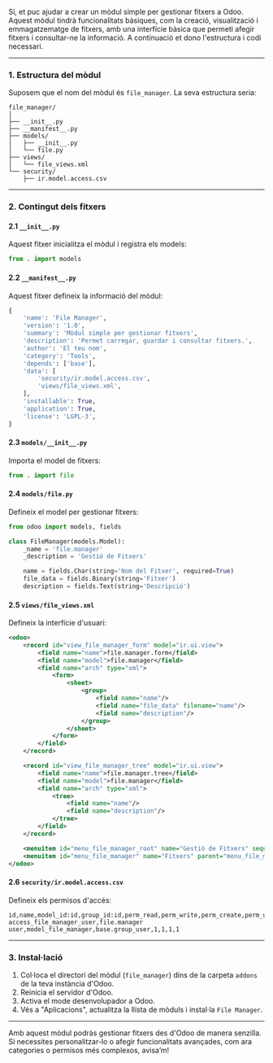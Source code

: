 Sí, et puc ajudar a crear un mòdul simple per gestionar fitxers a Odoo. Aquest mòdul tindrà funcionalitats bàsiques, com la creació, visualització i emmagatzematge de fitxers, amb una interfície bàsica que permeti afegir fitxers i consultar-ne la informació. A continuació et dono l'estructura i codi necessari.

---

### **1. Estructura del mòdul**

Suposem que el nom del mòdul és `file_manager`. La seva estructura seria:

```
file_manager/
│
├── __init__.py
├── __manifest__.py
├── models/
│   ├── __init__.py
│   └── file.py
├── views/
│   └── file_views.xml
└── security/
    ├── ir.model.access.csv
```

---

### **2. Contingut dels fitxers**

#### **2.1 `__init__.py`**

Aquest fitxer inicialitza el mòdul i registra els models:

```python
from . import models
```

#### **2.2 `__manifest__.py`**

Aquest fitxer defineix la informació del mòdul:

```python
{
    'name': 'File Manager',
    'version': '1.0',
    'summary': 'Mòdul simple per gestionar fitxers',
    'description': 'Permet carregar, guardar i consultar fitxers.',
    'author': 'El teu nom',
    'category': 'Tools',
    'depends': ['base'],
    'data': [
        'security/ir.model.access.csv',
        'views/file_views.xml',
    ],
    'installable': True,
    'application': True,
    'license': 'LGPL-3',
}
```

#### **2.3 `models/__init__.py`**

Importa el model de fitxers:

```python
from . import file
```

#### **2.4 `models/file.py`**

Defineix el model per gestionar fitxers:

```python
from odoo import models, fields

class FileManager(models.Model):
    _name = 'file.manager'
    _description = 'Gestió de Fitxers'

    name = fields.Char(string='Nom del Fitxer', required=True)
    file_data = fields.Binary(string='Fitxer')
    description = fields.Text(string='Descripció')
```

#### **2.5 `views/file_views.xml`**

Defineix la interfície d'usuari:

```xml
<odoo>
    <record id="view_file_manager_form" model="ir.ui.view">
        <field name="name">file.manager.form</field>
        <field name="model">file.manager</field>
        <field name="arch" type="xml">
            <form>
                <sheet>
                    <group>
                        <field name="name"/>
                        <field name="file_data" filename="name"/>
                        <field name="description"/>
                    </group>
                </sheet>
            </form>
        </field>
    </record>

    <record id="view_file_manager_tree" model="ir.ui.view">
        <field name="name">file.manager.tree</field>
        <field name="model">file.manager</field>
        <field name="arch" type="xml">
            <tree>
                <field name="name"/>
                <field name="description"/>
            </tree>
        </field>
    </record>

    <menuitem id="menu_file_manager_root" name="Gestió de Fitxers" sequence="1"/>
    <menuitem id="menu_file_manager" name="Fitxers" parent="menu_file_manager_root" action="action_file_manager"/>
</odoo>
```

#### **2.6 `security/ir.model.access.csv`**

Defineix els permisos d'accés:

```csv
id,name,model_id:id,group_id:id,perm_read,perm_write,perm_create,perm_unlink
access_file_manager_user,file.manager user,model_file_manager,base.group_user,1,1,1,1
```

---

### **3. Instal·lació**

1. Col·loca el directori del mòdul (`file_manager`) dins de la carpeta `addons` de la teva instància d'Odoo.
2. Reinicia el servidor d'Odoo.
3. Activa el mode desenvolupador a Odoo.
4. Vés a "Aplicacions", actualitza la llista de mòduls i instal·la `File Manager`.

---

Amb aquest mòdul podràs gestionar fitxers des d'Odoo de manera senzilla. Si necessites personalitzar-lo o afegir funcionalitats avançades, com ara categories o permisos més complexos, avisa’m!